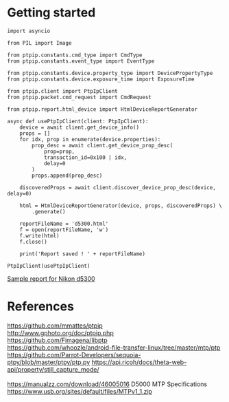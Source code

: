 # Getting started

```
import asyncio

from PIL import Image

from ptpip.constants.cmd_type import CmdType
from ptpip.constants.event_type import EventType

from ptpip.constants.device.property_type import DevicePropertyType
from ptpip.constants.device.exposure_time import ExposureTime

from ptpip.client import PtpIpClient
from ptpip.packet.cmd_request import CmdRequest

from ptpip.report.html_device import HtmlDeviceReportGenerator

async def usePtpIpClient(client: PtpIpClient):
    device = await client.get_device_info()
    props = []
    for idx, prop in enumerate(device.properties):
        prop_desc = await client.get_device_prop_desc(
            prop=prop,
            transaction_id=0x100 | idx,
            delay=0
        )
        props.append(prop_desc)

    discoveredProps = await client.discover_device_prop_desc(device, delay=0)

    html = HtmlDeviceReportGenerator(device, props, discoveredProps) \
        .generate()

    reportFileName = 'd5300.html'
    f = open(reportFileName, 'w')
    f.write(html)
    f.close()

    print('Report saved ! ' + reportFileName)

PtpIpClient(usePtpIpClient)

```

[Sample report for Nikon d5300](https://dethcount.github.io/ptpip-d5300/d5300.html)

# References

https://github.com/mmattes/ptpip \
http://www.gphoto.org/doc/ptpip.php \
https://github.com/Fimagena/libptp \
https://github.com/whoozle/android-file-transfer-linux/tree/master/mtp/ptp \
https://github.com/Parrot-Developers/sequoia-ptpy/blob/master/ptpy/ptp.py
https://api.ricoh/docs/theta-web-api/property/still_capture_mode/ \
\
https://manualzz.com/download/46005016 D5000 MTP Specifications \
https://www.usb.org/sites/default/files/MTPv1_1.zip

